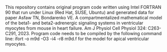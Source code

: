This repository contains original program code written using Intel FORTRAN 90 that run under Linux (Red Hat, SUSE, Ubuntu) and generated data for paper Asfaw TN, Bondarenko VE. A compartmentalized mathematical model of the beta1- and beta2-adrenergic signaling systems in ventricular myocytes from mouse in heart failure. Am J Physiol Cell Physiol 324: C263-C291, 2023. Program code needs to be compiled by the following command line: ifort -o m9d -O3 -i4 -r8 m9d.f for the model for apical ventricular myocytes.
